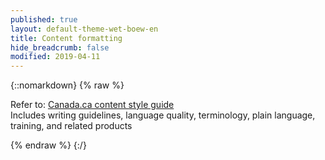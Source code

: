 ```yaml
---
published: true
layout: default-theme-wet-boew-en
title: Content formatting
hide_breadcrumb: false
modified: 2019-04-11
---
```

{::nomarkdown}
{% raw %}
<p>Refer to: <a href="https://www.tbs-sct.gc.ca/hgw-cgf/oversight-surveillance/communications/csc-grc-eng.asp">Canada.ca content style guide</a><br>
      Includes writing guidelines, language quality, terminology, plain language, training, and related products</p>
{% endraw %}
{:/}
